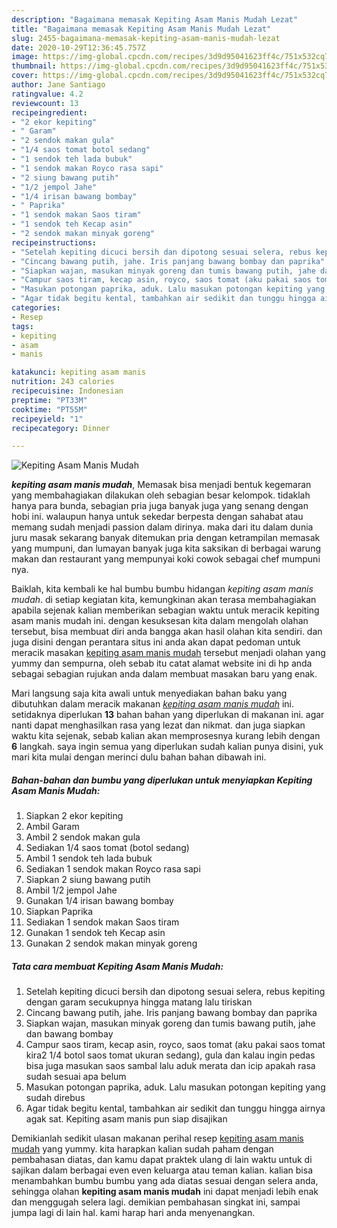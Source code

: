 ```yaml
---
description: "Bagaimana memasak Kepiting Asam Manis Mudah Lezat"
title: "Bagaimana memasak Kepiting Asam Manis Mudah Lezat"
slug: 2455-bagaimana-memasak-kepiting-asam-manis-mudah-lezat
date: 2020-10-29T12:36:45.757Z
image: https://img-global.cpcdn.com/recipes/3d9d95041623ff4c/751x532cq70/kepiting-asam-manis-mudah-foto-resep-utama.jpg
thumbnail: https://img-global.cpcdn.com/recipes/3d9d95041623ff4c/751x532cq70/kepiting-asam-manis-mudah-foto-resep-utama.jpg
cover: https://img-global.cpcdn.com/recipes/3d9d95041623ff4c/751x532cq70/kepiting-asam-manis-mudah-foto-resep-utama.jpg
author: Jane Santiago
ratingvalue: 4.2
reviewcount: 13
recipeingredient:
- "2 ekor kepiting"
- " Garam"
- "2 sendok makan gula"
- "1/4 saos tomat botol sedang"
- "1 sendok teh lada bubuk"
- "1 sendok makan Royco rasa sapi"
- "2 siung bawang putih"
- "1/2 jempol Jahe"
- "1/4 irisan bawang bombay"
- " Paprika"
- "1 sendok makan Saos tiram"
- "1 sendok teh Kecap asin"
- "2 sendok makan minyak goreng"
recipeinstructions:
- "Setelah kepiting dicuci bersih dan dipotong sesuai selera, rebus kepiting dengan garam secukupnya hingga matang lalu tiriskan"
- "Cincang bawang putih, jahe. Iris panjang bawang bombay dan paprika"
- "Siapkan wajan, masukan minyak goreng dan tumis bawang putih, jahe dan bawang bombay"
- "Campur saos tiram, kecap asin, royco, saos tomat (aku pakai saos tomat kira2 1/4 botol saos tomat ukuran sedang), gula dan kalau ingin pedas bisa juga masukan saos sambal lalu aduk merata dan icip apakah rasa sudah sesuai apa belum"
- "Masukan potongan paprika, aduk. Lalu masukan potongan kepiting yang sudah direbus"
- "Agar tidak begitu kental, tambahkan air sedikit dan tunggu hingga airnya agak sat. Kepiting asam manis pun siap disajikan"
categories:
- Resep
tags:
- kepiting
- asam
- manis

katakunci: kepiting asam manis 
nutrition: 243 calories
recipecuisine: Indonesian
preptime: "PT33M"
cooktime: "PT55M"
recipeyield: "1"
recipecategory: Dinner

---
```



![Kepiting Asam Manis Mudah](https://img-global.cpcdn.com/recipes/3d9d95041623ff4c/751x532cq70/kepiting-asam-manis-mudah-foto-resep-utama.jpg)

<b><i>kepiting asam manis mudah</i></b>, Memasak bisa menjadi bentuk kegemaran yang membahagiakan dilakukan oleh sebagian besar kelompok. tidaklah hanya para bunda, sebagian pria juga banyak juga yang senang dengan hobi ini. walaupun hanya untuk sekedar berpesta dengan sahabat atau memang sudah menjadi passion dalam dirinya. maka dari itu dalam dunia juru masak sekarang banyak ditemukan pria dengan ketrampilan memasak yang mumpuni, dan lumayan banyak juga kita saksikan di berbagai warung makan dan restaurant yang mempunyai koki cowok sebagai chef mumpuni nya.

Baiklah, kita kembali ke hal bumbu bumbu hidangan <i>kepiting asam manis mudah</i>. di setiap kegiatan kita, kemungkinan akan terasa membahagiakan apabila sejenak kalian memberikan sebagian waktu untuk meracik kepiting asam manis mudah ini. dengan kesuksesan kita dalam mengolah olahan tersebut, bisa membuat diri anda bangga akan hasil olahan kita sendiri. dan juga disini dengan perantara situs ini anda akan dapat pedoman untuk meracik masakan <u>kepiting asam manis mudah</u> tersebut menjadi olahan yang yummy dan sempurna, oleh sebab itu catat alamat website ini di hp anda sebagai sebagian rujukan anda dalam membuat masakan baru yang enak.




Mari langsung saja kita awali untuk menyediakan bahan baku yang dibutuhkan dalam meracik makanan <u><i>kepiting asam manis mudah</i></u> ini. setidaknya diperlukan <b>13</b> bahan bahan yang diperlukan di makanan ini. agar nanti dapat menghasilkan rasa yang lezat dan nikmat. dan juga siapkan waktu kita sejenak, sebab kalian akan memprosesnya kurang lebih dengan <b>6</b> langkah. saya ingin semua yang diperlukan sudah kalian punya disini, yuk mari kita mulai dengan merinci dulu bahan bahan dibawah ini.

<!--inarticleads1-->

##### Bahan-bahan dan bumbu yang diperlukan untuk menyiapkan Kepiting Asam Manis Mudah:

1. Siapkan 2 ekor kepiting
1. Ambil  Garam
1. Ambil 2 sendok makan gula
1. Sediakan 1/4 saos tomat (botol sedang)
1. Ambil 1 sendok teh lada bubuk
1. Sediakan 1 sendok makan Royco rasa sapi
1. Siapkan 2 siung bawang putih
1. Ambil 1/2 jempol Jahe
1. Gunakan 1/4 irisan bawang bombay
1. Siapkan  Paprika
1. Sediakan 1 sendok makan Saos tiram
1. Gunakan 1 sendok teh Kecap asin
1. Gunakan 2 sendok makan minyak goreng




<!--inarticleads2-->

##### Tata cara membuat Kepiting Asam Manis Mudah:

1. Setelah kepiting dicuci bersih dan dipotong sesuai selera, rebus kepiting dengan garam secukupnya hingga matang lalu tiriskan
1. Cincang bawang putih, jahe. Iris panjang bawang bombay dan paprika
1. Siapkan wajan, masukan minyak goreng dan tumis bawang putih, jahe dan bawang bombay
1. Campur saos tiram, kecap asin, royco, saos tomat (aku pakai saos tomat kira2 1/4 botol saos tomat ukuran sedang), gula dan kalau ingin pedas bisa juga masukan saos sambal lalu aduk merata dan icip apakah rasa sudah sesuai apa belum
1. Masukan potongan paprika, aduk. Lalu masukan potongan kepiting yang sudah direbus
1. Agar tidak begitu kental, tambahkan air sedikit dan tunggu hingga airnya agak sat. Kepiting asam manis pun siap disajikan




Demikianlah sedikit ulasan makanan perihal resep <u>kepiting asam manis mudah</u> yang yummy. kita harapkan kalian sudah paham dengan pembahasan diatas, dan kamu dapat praktek ulang di lain waktu untuk di sajikan dalam berbagai even even keluarga atau teman kalian. kalian bisa menambahkan bumbu bumbu yang ada diatas sesuai dengan selera anda, sehingga olahan <b>kepiting asam manis mudah</b> ini dapat menjadi lebih enak dan menggugah selera lagi. demikian pembahasan singkat ini, sampai jumpa lagi di lain hal. kami harap hari anda menyenangkan.

